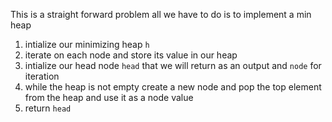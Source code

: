 This is a straight forward problem all we have to do is to implement a min heap

1. intialize our minimizing heap `h`
2. iterate on each node and store its value in our heap
3. intialize our head node `head` that we will return as an output and `node` for iteration
4. while the heap is not empty create a new node and pop the top element from the heap and use it as a node value
5. return `head`
